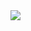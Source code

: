 <img src="https://img.shields.io/badge/Gmail-D14836?style=for-the-badge&logo=gmail&logoColor=white">
